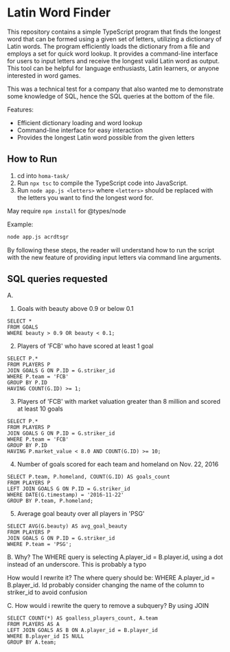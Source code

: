 # Latin Word Finder

This repository contains a simple TypeScript program that finds the longest word that can be formed using a given set of letters, utilizing a dictionary of Latin words. The program efficiently loads the dictionary from a file and employs a set for quick word lookup. It provides a command-line interface for users to input letters and receive the longest valid Latin word as output. This tool can be helpful for language enthusiasts, Latin learners, or anyone interested in word games.

This was a technical test for a company that also wanted me to demonstrate some knowledge of SQL, hence the SQL queries at the bottom of the file.

Features:

- Efficient dictionary loading and word lookup
- Command-line interface for easy interaction
- Provides the longest Latin word possible from the given letters

## How to Run

1. cd into `homa-task/`
2. Run `npx tsc` to compile the TypeScript code into JavaScript.
3. Run `node app.js <letters>` where `<letters>` should be replaced with the letters you want to find the longest word for.

May require `npm install` for @types/node

Example:
```sh
node app.js acrdtsgr
```

By following these steps, the reader will understand how to run the script with the new feature of providing input letters via command line arguments.

## SQL queries requested

A. 
1. Goals with beauty above 0.9 or below 0.1
```
SELECT *
FROM GOALS
WHERE beauty > 0.9 OR beauty < 0.1;
```

2. Players of 'FCB' who have scored at least 1 goal
```
SELECT P.*
FROM PLAYERS P
JOIN GOALS G ON P.ID = G.striker_id
WHERE P.team = 'FCB'
GROUP BY P.ID
HAVING COUNT(G.ID) >= 1;
```

3. Players of 'FCB' with market valuation greater than 8 million and scored at least 10 goals
```
SELECT P.*
FROM PLAYERS P
JOIN GOALS G ON P.ID = G.striker_id
WHERE P.team = 'FCB'
GROUP BY P.ID
HAVING P.market_value < 8.0 AND COUNT(G.ID) >= 10;
```

4. Number of goals scored for each team and homeland on Nov. 22, 2016
```
SELECT P.team, P.homeland, COUNT(G.ID) AS goals_count
FROM PLAYERS P
LEFT JOIN GOALS G ON P.ID = G.striker_id
WHERE DATE(G.timestamp) = '2016-11-22'
GROUP BY P.team, P.homeland;
```

5. Average goal beauty over all players in 'PSG'
```
SELECT AVG(G.beauty) AS avg_goal_beauty
FROM PLAYERS P
JOIN GOALS G ON P.ID = G.striker_id
WHERE P.team = 'PSG';
```

B. Why? The WHERE query is selecting A.player_id = B.player.id, using a dot instead of an underscore. This is probably a typo

How would I rewrite it? The where query should be: WHERE A.player_id = B.player_id. Id probably consider changing the name of the column to striker_id to avoid confusion

C. How would i rewrite the query to remove a subquery? By using JOIN
```
SELECT COUNT(*) AS goalless_players_count, A.team
FROM PLAYERS AS A
LEFT JOIN GOALS AS B ON A.player_id = B.player_id
WHERE B.player_id IS NULL
GROUP BY A.team;
```